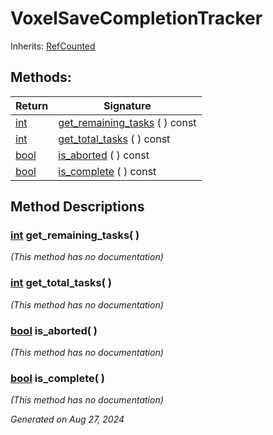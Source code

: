 # VoxelSaveCompletionTracker

Inherits: [RefCounted](https://docs.godotengine.org/en/stable/classes/class_refcounted.html)

## Methods: 


Return                                                                  | Signature                                               
----------------------------------------------------------------------- | --------------------------------------------------------
[int](https://docs.godotengine.org/en/stable/classes/class_int.html)    | [get_remaining_tasks](#i_get_remaining_tasks) ( ) const 
[int](https://docs.godotengine.org/en/stable/classes/class_int.html)    | [get_total_tasks](#i_get_total_tasks) ( ) const         
[bool](https://docs.godotengine.org/en/stable/classes/class_bool.html)  | [is_aborted](#i_is_aborted) ( ) const                   
[bool](https://docs.godotengine.org/en/stable/classes/class_bool.html)  | [is_complete](#i_is_complete) ( ) const                 
<p></p>

## Method Descriptions

### [int](https://docs.godotengine.org/en/stable/classes/class_int.html)<span id="i_get_remaining_tasks"></span> **get_remaining_tasks**( ) 

*(This method has no documentation)*

### [int](https://docs.godotengine.org/en/stable/classes/class_int.html)<span id="i_get_total_tasks"></span> **get_total_tasks**( ) 

*(This method has no documentation)*

### [bool](https://docs.godotengine.org/en/stable/classes/class_bool.html)<span id="i_is_aborted"></span> **is_aborted**( ) 

*(This method has no documentation)*

### [bool](https://docs.godotengine.org/en/stable/classes/class_bool.html)<span id="i_is_complete"></span> **is_complete**( ) 

*(This method has no documentation)*

_Generated on Aug 27, 2024_
